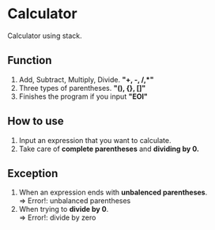 # Calculator
Calculator using stack.

## Function
1. Add, Subtract, Multiply, Divide. **"+, -, /,\*"**
2. Three types of parentheses. **"(), {}, []"**
3. Finishes the program if you input **"EOI"**     

## How to use
1. Input an expression that you want to calculate. 
2. Take care of **complete parentheses** and **dividing by 0.**

## Exception
1. When an expression ends with **unbalenced parentheses**.<br/>=> Error!: unbalanced parentheses
2. When trying to **divide by 0**.<br/>=> Error!: divide by zero

